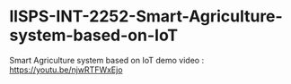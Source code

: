 # llSPS-INT-2252-Smart-Agriculture-system-based-on-IoT
Smart Agriculture system based on IoT
demo video : https://youtu.be/njwRTFWxEjo

